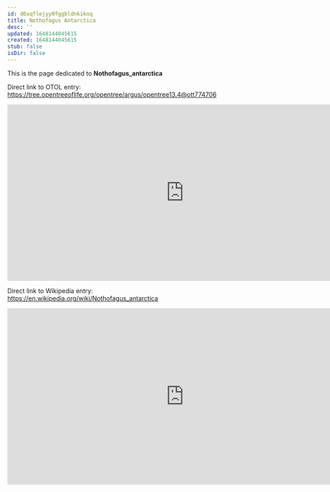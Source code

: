 ```yaml
---
id: d6xqflejyy0fggbldnkiknq
title: Nothofagus Antarctica
desc: ''
updated: 1648144045615
created: 1648144045615
stub: false
isDir: false
---
```

This is the page dedicated to **Nothofagus_antarctica**


Direct link to OTOL entry: https://tree.opentreeoflife.org/opentree/argus/opentree13.4@ott774706



<html>
    <body>
    <iframe src="https://tree.opentreeoflife.org/opentree/argus/opentree13.4@ott774706"
    width="800" height="400" frameborder="0" allowfullscreen> </iframe>
    </body>
</html>
    


Direct link to Wikipedia entry: https://en.wikipedia.org/wiki/Nothofagus_antarctica



<html>
    <body>
    <iframe src="https://en.wikipedia.org/wiki/Nothofagus_antarctica"
    width="800" height="400" frameborder="0" allowfullscreen> </iframe>
    </body>
</html>
    
